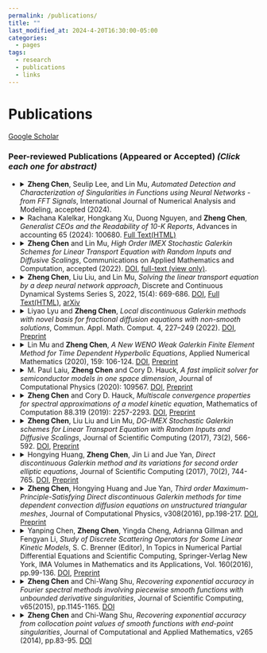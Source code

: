 ```yaml
---
permalink: /publications/
title: ""
last_modified_at: 2024-4-20T16:30:00-05:00
categories:
  - pages
tags:
  - research
  - publications
  - links
---
```


# Publications 
[Google Scholar](https://scholar.google.com/citations?user=Steh0SsAAAAJ&hl=en)

<!--
### Preprints
-->


### Peer-reviewed Publications (Appeared or Accepted) _(Click each one for abstract)_
* <details> <summary><b>Zheng Chen</b>, Seulip Lee, and Lin Mu, <em>Automated Detection and Characterization of Singularities in Functions using Neural Networks - from FFT Signals</em>, International Journal of Numerical Analysis and Modeling, accepted (2024). </summary>
  &nbsp;&nbsp;&nbsp;<em>Abstract</em>: To be added. </details>
  
* <details> <summary>Rachana Kalelkar, Hongkang Xu, Duong Nguyen, and <b>Zheng Chen</b>, <em>Generalist CEOs and the Readability of 10-K Reports</em>, Advances in accounting 65 (2024): 100680. <a href="https://www.sciencedirect.com/science/article/pii/S0882611023000391?casa_token=eRs2I3aoetgAAAAA:hTYRY1vXmbDdaM-WgXtb_RGE67_gKgbzvfIfc5CCnCSAxg9jwSSb6KZ6MzxfNBVoVg8b3ggdIb8">Full Text(HTML)</a></summary>
  &nbsp;&nbsp;&nbsp;<em>Abstract</em>: In this paper, we investigate the association between the general managerial ability of CEOs and the readability of 10-K reports. We find that the readability of 10-K reports is lower for firms managed by CEOs with general managerial ability. Our result is robust to change analysis, alternate readability measures, various fixed effects, instrumental variables, and the propensity score approach. Our additional analysis reveals that general managerial ability is negatively associated with the readability of management discussion and analysis (MD&A). Moreover, the disclosure tone of the 10-K and MD&A is conservative when the firms are managed by generalist CEOs. Our findings also reveal that CEO tenure moderates the positive association between the general ability index and the Gunning Fog index of 10-K reports. Finally, we find that overinvestment and misstatement strengthen the association between the general ability index and the readability of 10-K reports, thus supporting the obfuscation hypothesis. We thus conclude that firms incur costs in the form of lower disclosure quality when they opt for a generalist CEO. </details>

* <details> <summary> <b>Zheng Chen</b> and Lin Mu, <em>High Order IMEX Stochastic Galerkin Schemes for Linear Transport Equation with Random Inputs and Diffusive Scalings</em>, Communications on Applied Mathematics and Computation, accepted (2022). <a href="https://doi.org/10.1007/s42967-023-00249-x">DOI</a>, <a href="https://rdcu.be/ddPDr">full-text (view only)</a>.</summary>
  &nbsp;&nbsp;&nbsp;<em>Abstract</em>: In this paper, we consider the high order method for solving the linear transport equations under diffusive scaling and with random inputs. To tackle the randomness in the problem, the stochastic Galerkin method of the generalized polynomial chaos approach has been employed. Besides, the high order implicit-explicit scheme under the micro-macro decomposition framework and the discontinuous Galerkin method have been employed. We provide several numerical experiments to validate the accuracy and the stochastic asymptotic-preserving property.</details>

* <details> <summary> <b>Zheng Chen</b>, Liu Liu, and Lin Mu, <em>Solving the linear transport equation by a deep neural network approach</em>, Discrete and Continuous Dynamical Systems Series S, 2022, 15(4): 669-686.  <a href="https://doi.org/10.3934/dcdss.2021070">DOI</a>, <a href="https://www.aimsciences.org/article/doi/10.3934/dcdss.2021070?viewType=html">Full Text(HTML)</a>, <a href="https://arxiv.org/pdf/2102.09157.pdf">arXiv</a></summary>
  &nbsp;&nbsp;&nbsp;<em>Abstract</em>: In this paper, we study the linear transport model by adopting the deep learning method, in particular the deep neural network (DNN) approach. While the interest in using DNN to study partial differential equations is arising, here we adapt it to study kinetic models, in particular the linear transport model. Moreover, theoretical analysis of the convergence of neural networks and its approximated solution towards the analytic solution is shown. We demonstrate the accuracy and effectiveness of the proposed DNN method in numerical experiments.</details>

* <details> <summary> Liyao Lyu and <b>Zheng Chen</b>, <em>Local discontinuous Galerkin methods with novel basis for fractional diffusion equations with non-smooth solutions</em>, Commun. Appl. Math. Comput. 4, 227–249 (2022).  <a href="https://doi.org/10.1007/s42967-020-00104-3">DOI</a>, <a href="publications/LDG_FDE_Springer_repo.pdf">Preprint</a></summary>
  &nbsp;&nbsp;&nbsp;<em>Abstract</em>: In this paper, we develop novel local discontinuous Galerkin (LDG) methods for fractional diffusion equations with non-smooth solutions. We consider such problems, for which the solutions are not smooth at the boundary, and therefore the traditional LDG methods with piecewise polynomial solutions suffer accuracy degeneracy. The novel LDG methods utilize a solution information-enriched basis, simulate the problem on a paired special mesh, and achieve optimal order of accuracy. We analyze the $L^2$ stability and optimal error estimate in the $L^2$-norm. Finally, numerical examples are presented to validate the theoretical conclusions. </details>

* <details> <summary> Lin Mu and <b>Zheng Chen</b>, <em>A New WENO Weak Galerkin Finite Element Method for Time Dependent Hyperbolic Equations</em>, Applied Numerical Mathematics (2020), 159: 106-124.  <a href="https://doi.org/10.1016/j.apnum.2020.09.002">DOI</a>, <a href="publications/WG-Hyperbolic_repo.pdf">Preprint</a></summary>
  &nbsp;&nbsp;&nbsp;<em>Abstract</em>: In this paper, we develop a new WENO weak Galerkin finite element scheme for solving the time dependent hyperbolic equations. The upwind-type stabilizer is imposed to enforce the flux direction in the scheme. For the linear convection equations, we analyze the $L^2$-stability and error estimate for the $L^2$-norm. We also investigate a simple limiter using weighted essentially non-oscillatory (WENO) methodology for obtaining a robust procedure to achieve high order accuracy and capture the sharp, non-oscillatory shock transitions. The approach applies to linear convection equations and Burgers equations. Finally, numerical examples are presented to validate the theoretical conclusions. </details>

* <details> <summary> M. Paul Laiu, <b>Zheng Chen</b> and Cory D. Hauck, <em>A fast implicit solver for semiconductor models in one space dimension</em>, Journal of Computational Physics (2020): 109567.  <a href="https://doi.org/10.1016/j.jcp.2020.109567">DOI</a>, <a href="https://www.researchgate.net/profile/Zheng_Chen30/publication/333717079_A_fast_implicit_solver_for_semiconductor_models_in_one_space_dimension/links/5de585df299bf10bc33a6765/A-fast-implicit-solver-for-semiconductor-models-in-one-space-dimension.pdf">Preprint</a></summary>
  &nbsp;&nbsp;&nbsp;<em>Abstract</em>: Several different approaches are proposed for solving fully implicit discretizations of a simplified Boltzmann-Poisson system with a linear relaxation-type collision kernel. This system models the evolution of free electrons in semiconductor devices under a low-density assumption. At each implicit time step, the discretized system is formulated as a fixed-point problem, which can then be solved with a variety of methods. A key algorithmic component in all the approaches considered here is a recently developed sweeping algorithm for Vlasov-Poisson systems. A synthetic acceleration scheme has been implemented to accelerate the convergence of iterative solvers by using the solution to a drift-diffusion equation as a preconditioner. The performance of four iterative solvers and their accelerated variants has been compared on problems modeling semiconductor devices with various electron mean-free-path. </details>

* <details> <summary> <b>Zheng Chen</b> and Cory D. Hauck, <em>Multiscale convergence properties for spectral approximations of a model kinetic equation</em>, Mathematics of Computation 88.319 (2019): 2257-2293. <a href="https://doi.org/10.1090/mcom/3399">DOI</a>, <a href="https://www.ki-net.umd.edu/pubs/files/paper_iso_clean.pdf">Preprint</a></summary>
  &nbsp;&nbsp;&nbsp;<em>Abstract</em>: In this work, we prove rigorous convergence properties for a semi-discrete, moment-based approximation of a model kinetic equation in one dimension. This approximation is equivalent to a standard spectral method in the velocity variable of the kinetic distribution and, as such, is accompanied by standard algebraic estimates of the form $N^{−q}$, where $N$ is the number of modes and $q > 0$ depends on the regularity of the solution. However, in the multiscale setting, the error estimate can be expressed in terms of the scaling parameter $\epsilon$, which measures the ratio of the mean-free-path to the characteristic domain length. We show that, for isotropic initial conditions, the error in the spectral approximation is $\mathcal{O}(\epsilon^{N+1})$. More surprisingly, the coefficients of the expansion satisfy super convergence properties. In particular, the error of the lth coefficient of the expansion scales like $\mathcal{O}(\epsilon^{2N})$ when $l = 0$ and $\mathcal{O}(\epsilon^{2N+2-l})$ for all $1 \leq l \leq N$. This result is significant, because the low-order coefficients correspond to physically relevant quantities of the underlying system. All the above estimates involve constants depending on $N$, the time $t$, and the initial condition. We investigate specifically the dependence on $N$, in order to assess whether increasing $N$ actually yields an additional factor of $\epsilon$ in the error. Numerical tests will also be presented to support the theoretical results. </details>

* <details> <summary> <b>Zheng Chen</b>, Liu Liu and Lin Mu, <em>DG-IMEX Stochastic Galerkin schemes for Linear Transport Equation with Random Inputs and Diffusive Scalings</em>, Journal of Scientific Computing (2017), 73(2), 566-592.  <a href="https://doi.org/10.1007/s10915-017-0439-2">DOI</a>, <a href="https://www.osti.gov/pages/servlets/purl/1356966">Preprint</a> </summary>
  &nbsp;&nbsp;&nbsp;<em>Abstract</em>: In this paper, we consider the linear transport equation under diffusive scaling and with random inputs. The method is based on the generalized polynomial chaos approach in the stochastic Galerkin framework. Several theoretical aspects will be addressed. A uniform numerical stability with respect to the Knudsen number $\epsilon$, and a uniform in ε error estimate is given. For temporal and spatial discretizations, we apply the implicit–explicit scheme under the micro–macro decomposition framework and the discontinuous Galerkin method, as proposed in Jang et al. (<em>SIAM J Numer Anal 52:2048–2072, 2014</em>) for the deterministic problem. We provide rigorous proof of the stochastic asymptotic-preserving (sAP) property. Extensive numerical experiments that validate the accuracy and sAP of the method are conducted. </details>

* <details> <summary> Hongying Huang, <b>Zheng Chen</b>, Jin Li and Jue Yan, <em>Direct discontinuous Galerkin method and its variations for second order elliptic equations</em>, Journal of Scientific Computing (2017), 70(2), 744-765. <a href="https://doi.org/10.1007/s10915-016-0264-z">DOI</a>, <a href="https://faculty.sites.iastate.edu/jyan/files/inline-files/yan-elliptic.pdf">Preprint</a></summary>
  &nbsp;&nbsp;&nbsp;<em>Abstract</em>: In this paper, we study the direct discontinuous Galerkin method and its variations for 2nd order elliptic problems. A priori error estimate under the energy norm is established for all four methods. Optimal error estimate under $L^2$ norm is obtained for DDG method with interface correction and symmetric DDG method. A series of numerical examples are carried out to illustrate the accuracy and capability of the schemes. Numerically we obtain optimal $(k + 1)$-th order convergence for DDG method with interface correction and symmetric DDG method on nonuniform and unstructured triangular meshes. An interface problem with discontinuous diffusion coefficients is investigated and optimal $(k + 1)$-th order accuracy is obtained. Peak solutions with sharp transitions are captured well. Highly oscillatory wave solutions of the Helmholtz equation are well resolved. </details>

* <details> <summary> <b>Zheng Chen</b>, Hongying Huang and Jue Yan, <em>Third order Maximum-Principle-Satisfying Direct discontinuous Galerkin methods for time dependent convection diffusion equations on unstructured triangular meshes</em>, Journal of Computational Physics, v308(2016), pp.198-217.  <a href="https://doi.org/10.1016/j.jcp.2015.12.039">DOI</a>, <a href="https://faculty.sites.iastate.edu/jyan/files/inline-files/yan-MPStriMesh.pdf">Preprint</a></summary>
  &nbsp;&nbsp;&nbsp;<em>Abstract</em>: We develop 3rd order maximum-principle-satisfying direct discontinuous Galerkin methods for convection-diffusion equations on unstructured triangular meshes. We carefully calculate the normal derivative numerical flux across element edges and prove that, with the proper choice of parameter pair $(\beta_0,\beta_1)$ in the numerical flux formula, the quadratic polynomial solution satisfies the strict maximum principle. The polynomial solution is bounded within the given range and third order accuracy is maintained. There is no geometric restriction on the meshes and obtuse triangles are allowed in the partition. A sequence of numerical examples is carried out to demonstrate the accuracy and capability of the maximum-principle-satisfying limiter. </details>
  
* <details> <summary> Yanping Chen, <b>Zheng Chen</b>, Yingda Cheng, Adrianna Gillman and Fengyan Li, <em>Study of Discrete Scattering Operators for Some Linear Kinetic Models</em>, S. C. Brenner (Editor), In Topics in Numerical Partial Differential Equations and Scientific Computing, Springer-Verlag New York, IMA Volumes in Mathematics and its Applications, Vol. 160(2016), pp.99-136.  <a href="https://doi.org/10.1007/978-1-4939-6399-7_5">DOI</a>, <a href="https://web.archive.org/web/20160806033359id_/http://homepages.rpi.edu:80/~lif/papers/paper_wham.pdf">Preprint</a></summary>
  &nbsp;&nbsp;&nbsp;<em>Abstract</em>: In this paper, we consider spatially homogeneous linear kinetic models arising from semiconductor device simulations and investigate how various deterministic numerical methods approximate their scattering operators. In particular, methods including first and second order discontinuous Galerkin methods, a first order collocation method, a Fourier-collocation spectral method, and a Nyström method are examined when they are applied to one-dimensional models with singular or continuous scattering kernels. Mathematical properties are discussed for the corresponding discrete scattering operators. We also present numerical experiments to demonstrate the performance of these methods. Understanding how the scattering operators are approximated can provide insights into designing efficient algorithms for simulating kinetic models and for the implicit discretizations of the problems in the presence of multiple scales. </details>

* <details> <summary> <b>Zheng Chen</b> and Chi-Wang Shu, <em>Recovering exponential accuracy in Fourier spectral methods involving piecewise smooth functions with unbounded derivative singularities</em>, Journal of Scientific Computing, v65(2015), pp.1145-1165.  <a href="https://doi.org/10.1007/s10915-015-0011-x">DOI</a></summary>
  &nbsp;&nbsp;&nbsp;<em>Abstract</em>: Fourier spectral methods achieve exponential accuracy both on the approximation level and for solving partial differential equations, if the solution is analytic. If the solution is discontinuous but piecewise analytic up to the discontinuities, Fourier spectral methods produce poor pointwise accuracy, but still maintain exponential accuracy after post-processing (<em>Gottlieb and Shu in SIAM Rev 30:644–668, 1997</em>). In Chen and Shu (<em>J Comput Appl Math 265:83–95, 2014</em>), an extended technique is provided to recover exponential accuracy for functions which have end-point singularities, from the knowledge of point values on standard collocation points. In this paper, we develop a technique to recover exponential accuracy from the first N Fourier coefficients of functions which are analytic in the open interval but have unbounded derivative singularities at endpoints. With this post-processing method, we are able to obtain exponential accuracy of spectral methods applied to linear transport equations involving such functions. </details>

* <details> <summary> <b>Zheng Chen</b> and Chi-Wang Shu, <em>Recovering exponential accuracy from collocation point values of smooth functions with end-point singularities</em>, Journal of Computational and Applied Mathematics, v265 (2014), pp.83-95.  <a href="https://doi.org/10.1016/j.cam.2013.09.029">DOI</a></summary>
  &nbsp;&nbsp;&nbsp;<em>Abstract</em>: Gibbs phenomenon is the particular manner how a global spectral approximation of a piecewise analytic function behaves at the jump discontinuity. The truncated spectral series has large oscillations near the jump, and the overshoot does not decay as the number of terms in the truncated series increases. There is therefore no convergence in the maximum norm, and convergence in smooth regions away from the discontinuity is also slow. In <em>Gottlieb and Shu (1995)</em>, a methodology is proposed to completely overcome this difficulty in the context of spectral collocation methods, resulting in the recovery of exponential accuracy from collocation point values of a piecewise analytic function. In this paper, we extend this methodology to handle spectral collocation methods for functions which are analytic in the open interval but have singularities at end-points. With this extension, we are able to obtain exponential accuracy from collocation point values of such functions. Similar to <em>Gottlieb and Shu (1995</em>), the proof is constructive and uses the Gegenbauer polynomials $C_n^\lambda(x)$. The result implies that the Gibbs phenomenon can be overcome for smooth functions with endpoint singularities. </details>



